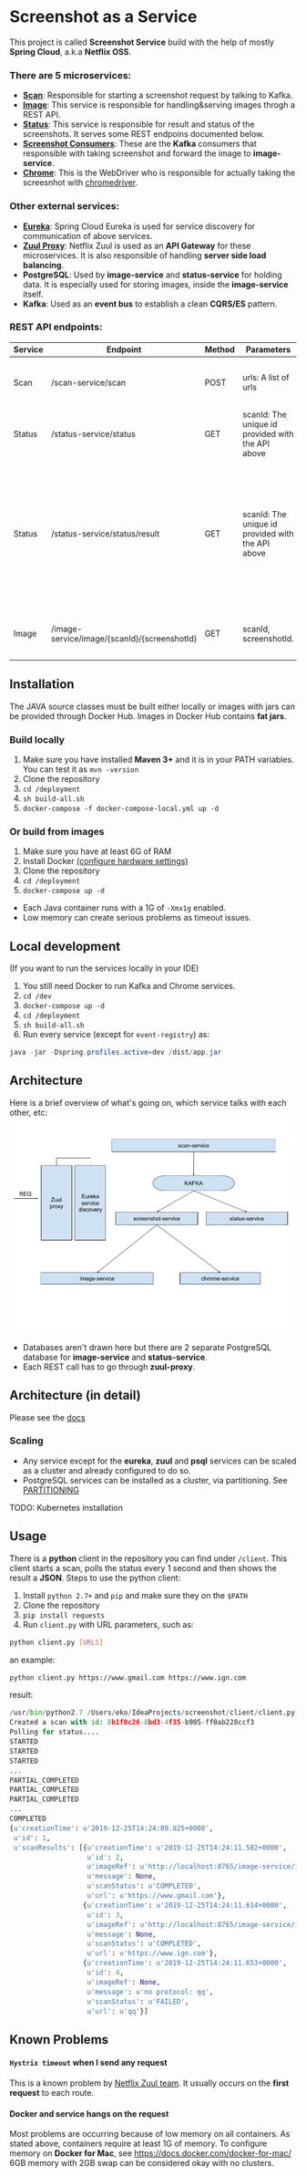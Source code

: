 # Screenshot as a Service
This project is called **Screenshot Service** build with the help of mostly **Spring Cloud**, a.k.a **Netflix OSS**.  

### There are 5 microservices:  
* [**Scan**](https://hub.docker.com/repository/docker/tunayagci/scan-service): Responsible for starting a screenshot request by talking to Kafka.
* [**Image**](https://hub.docker.com/repository/docker/tunayagci/image-service): This service is responsible for handling&serving images throgh a REST API.
* [**Status**](https://hub.docker.com/repository/docker/tunayagci/status-service): This service is responsible for result and status of the screenshots. It serves some REST endpoins documented below.
* [**Screenshot Consumers**](https://hub.docker.com/repository/docker/tunayagci/screenshot-consumers): These are the **Kafka** consumers that responsible with taking screenshot and forward the image to **image-service**.
* [**Chrome**](https://hub.docker.com/r/robcherry/docker-chromedriver/): This is the WebDriver who is responsible for actually taking the screesnhot with [chromedriver](https://chromedriver.chromium.org/). 


### Other external services:
* [**Eureka**](https://hub.docker.com/repository/docker/tunayagci/eureka-server): Spring Cloud Eureka is used for service discovery for communication of above services.
* [**Zuul Proxy**](https://hub.docker.com/repository/docker/tunayagci/zuul-api-gateway): Netflix Zuul is used as an **API Gateway** for these microservices. It is also responsible of handling **server side load balancing**.
* **PostgreSQL**: Used by **image-service** and **status-service** for holding data. It is especially used for storing images, inside the **image-service** itself.
* **Kafka**: Used as an **event bus** to establish a clean **CQRS/ES** pattern.

### REST API endpoints: 

| **Service** | **Endpoint**                                     | **Method** | **Parameters**                                        | **Description**                                                                                                                                   |
|---------|----------------------------------------------|--------|---------------------------------------------------|-----------------------------------------------------------------------------------------------------------------------------------------------|
| Scan    | /scan-service/scan                           | POST   | urls: A list of urls                              | Start the screenshot request with a list of urls.                                                                                             |
| Status  | /status-service/status                       | GET    | scanId: The unique id provided with the API above | Returns the latest status of the scan request.                                                                                                |
| Status  | /status-service/status/result                | GET    | scanId: The unique id provided with the API above | Returns the result of the scan. As the result is updated through screenshot requests come, use the above API to ensure the results are final. |
| Image   | /image-service/image/{scanId}/{screenshotId} | GET    | scanId, screenshotId.                             | Serves the image of the provided url.                                                                                                         |

## Installation

The JAVA source classes must be built either locally or images with jars can be provided through Docker Hub.
Images in Docker Hub contains **fat jars**.

### Build locally

1. Make sure you have installed **Maven 3+** and it is in your PATH variables. You can test it as ```mvn -version```
1. Clone the repository
1. ```cd /deployment```
1. ```sh build-all.sh```
1. ```docker-compose -f docker-compose-local.yml up -d``` 

### Or build from images

1. Make sure you have at least 6G of RAM
1. Install Docker [(configure hardware settings)](https://docs.docker.com/docker-for-mac/)
1. Clone the repository
1. ``` cd /deployment ```
1. ```docker-compose up -d ```

* Each Java container runs with a 1G of `-Xmx1g` enabled.
* Low memory can create serious problems as timeout issues.

## Local development

(If you want to run the services locally in your IDE)

1. You still need Docker to run Kafka and Chrome services.
1. `cd /dev`
1. `docker-compose up -d`
1. `cd /deployment`
1. `sh build-all.sh`
1. Run every service (except for `event-registry`) as:   
```java
java -jar -Dspring.profiles.active=dev /dist/app.jar
```

## Architecture

Here is a brief overview of what's going on, which service talks with each other, etc:
![arch](/arch-screenshot.png)

* Databases aren't drawn here but there are 2 separate PostgreSQL database for **image-service** and **status-service**.
* Each REST call has to go through **zuul-proxy**.

## Architecture (in detail)

Please see the [docs](docs)

### Scaling

* Any service except for the **eureka**, **zuul** and **psql** services can be scaled as a cluster and already configured to do so.
* PostgreSQL services can be installed as a cluster, via partitioning. See [PARTITIONING](https://www.postgresql.org/docs/10/ddl-partitioning.html)

TODO: Kubernetes installation

## Usage 

There is a **python** client in the repository you can find under `/client`.
This client starts a scan, polls the status every 1 second and then shows the result a **JSON**.
Steps to use the python client:  

1. Install `python 2.7+` and `pip` and make sure they on the `$PATH`
1. Clone the repository
1. `pip install requests` 
1. Run `client.py` with URL parameters, such as:  
```bash
python client.py [URLS]
```
an example:  
```bash
python client.py https://www.gmail.com https://www.ign.com
```
result:
```python
/usr/bin/python2.7 /Users/eko/IdeaProjects/screenshot/client/client.py https://www.gmail.com https://www.ign.com qq
Created a scan with id: 8b1f0c26-8bd3-4f35-b905-ff0ab228ccf3
Polling for status....
STARTED
STARTED
STARTED
...
PARTIAL_COMPLETED
PARTIAL_COMPLETED
PARTIAL_COMPLETED
...
COMPLETED
{u'creationTime': u'2019-12-25T14:24:09.825+0000',
 u'id': 1,
 u'scanResults': [{u'creationTime': u'2019-12-25T14:24:11.582+0000',
                   u'id': 2,
                   u'imageRef': u'http://localhost:8765/image-service/image/8b1f0c26-8bd3-4f35-b905-ff0ab228ccf3/1',
                   u'message': None,
                   u'scanStatus': u'COMPLETED',
                   u'url': u'https://www.gmail.com'},
                  {u'creationTime': u'2019-12-25T14:24:11.614+0000',
                   u'id': 3,
                   u'imageRef': u'http://localhost:8765/image-service/image/8b1f0c26-8bd3-4f35-b905-ff0ab228ccf3/2',
                   u'message': None,
                   u'scanStatus': u'COMPLETED',
                   u'url': u'https://www.ign.com'},
                  {u'creationTime': u'2019-12-25T14:24:11.653+0000',
                   u'id': 4,
                   u'imageRef': None,
                   u'message': u'no protocol: qq',
                   u'scanStatus': u'FAILED',
                   u'url': u'qq'}]
```

## Known Problems

#### `Hystrix timeout` when I send any request

This is a known problem by [Netflix Zuul team](https://github.com/spring-cloud/spring-cloud-netflix/issues/2606).
It usually occurs on the **first request** to each route.

#### Docker and service hangs on the request

Most problems are occurring because of low memory on all containers.
As stated above, containers require at least 1G of memory.
To configure memory on **Docker for Mac**, see https://docs.docker.com/docker-for-mac/
6GB memory with 2GB swap can be considered okay with no clusters.
